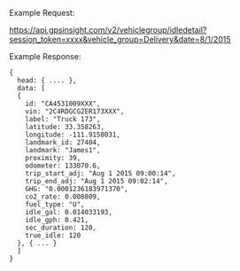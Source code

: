 Example Request:

https://api.gpsinsight.com/v2/vehiclegroup/idledetail?session_token=xxxx&vehicle_group=Delivery&date=8/1/2015

Example Response:

    {
      head: { .... },
      data: [
      {
        id: "CA4531009XXX",
        vin: "2C4RDGCG2ER173XXX",
        label: "Truck 173",
        latitude: 33.358263,
        longitude: -111.9158031,
        landmark_id: 27404,
        landmark: "James1",
        proximity: 39,
        odometer: 133070.6,
        trip_start_adj: "Aug 1 2015 09:00:14",
        trip_end_adj: "Aug 1 2015 09:02:14",
        GHG: "0.0001236183971370",
        co2_rate: 0.008809,
        fuel_type: "U",
        idle_gal: 0.014033193,
        idle_gph: 0.421,
        sec_duration: 120,
        true_idle: 120
      }, { ... }
      ]
    }
